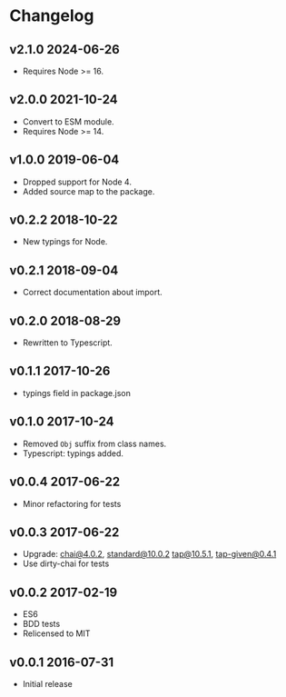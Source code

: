 # Changelog

## v2.1.0 2024-06-26

- Requires Node >= 16.

## v2.0.0 2021-10-24

- Convert to ESM module.
- Requires Node >= 14.

## v1.0.0 2019-06-04

- Dropped support for Node 4.
- Added source map to the package.

## v0.2.2 2018-10-22

- New typings for Node.

## v0.2.1 2018-09-04

- Correct documentation about import.

## v0.2.0 2018-08-29

- Rewritten to Typescript.

## v0.1.1 2017-10-26

- typings field in package.json

## v0.1.0 2017-10-24

- Removed `Obj` suffix from class names.
- Typescript: typings added.

## v0.0.4 2017-06-22

- Minor refactoring for tests

## v0.0.3 2017-06-22

- Upgrade: chai@4.0.2, standard@10.0.2 tap@10.5.1, tap-given@0.4.1
- Use dirty-chai for tests

## v0.0.2 2017-02-19

- ES6
- BDD tests
- Relicensed to MIT

## v0.0.1 2016-07-31

- Initial release

